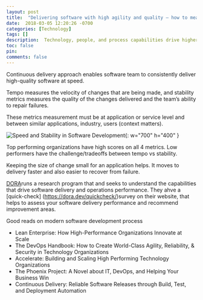 ```yaml
---
layout: post
title:  "Delivering software with high agility and quality – how to measure?"
date:  2018-03-05 12:20:26 -0700
categories: [Technology]
tags: []
description:  Technology, people, and process capabilities drive higher software delivery and organizational performance
toc: false
pin: 
comments: false
---
```


Continuous delivery approach enables software team to consistently deliver high-quality software at speed.  

Tempo measures the velocity of changes that are being made, and stability metrics measures the quality of the changes delivered and the team’s ability to repair failures. 

These metrics measurement must be at application or service level and between similar applications, industry, users (context matters). 

![Speed and Stability in Software Development](https://ketanhm.github.io/images/tempo-stability.png){: w="700" h="400" }

Top performing organizations have high scores on all 4 metrics. Low performers have the challenge/tradeoffs between tempo vs stability. 

Keeping the size of change small for an application helps. It moves to delivery faster and also easier to recover from failure.

[DORA](https://dora.dev/)runs a research program that and seeks to understand the capabilities that drive software delivery and operations performance. They ahve a [quick-check] (https://dora.dev/quickcheck/)survey on their website, that helps to assess your software delivery performance and recommend improvement areas. 

Good reads on modern software development process
- Lean Enterprise: How High-Performance Organizations Innovate at Scale 
- The DevOps Handbook: How to Create World-Class Agility, Reliability, & Security in Technology Organizations
- Accelerate: Building and Scaling High Performing Technology Organizations
- The Phoenix Project: A Novel about IT, DevOps, and Helping Your Business Win 
- Continuous Delivery: Reliable Software Releases through Build, Test, and Deployment Automation


